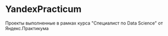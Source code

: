 # YandexPraсticum
Проекты выполненные в рамках курса "Специалист по Data Science" от Яндекс.Практикума
